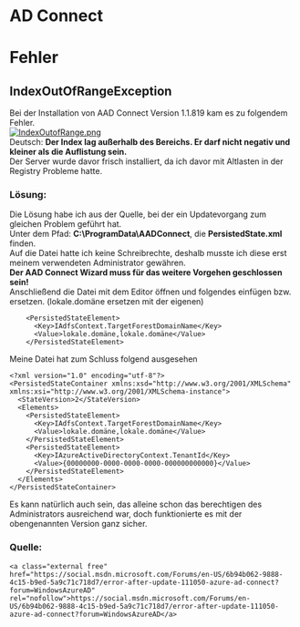 # AD Connect

# <span class="mw-headline" id="bkmrk-fehler-1">Fehler</span>

## <span class="mw-headline" id="bkmrk-indexoutofrangeexcep-1">IndexOutOfRangeException</span>

Bei der Installation von AAD Connect Version 1.1.819 kam es zu folgendem Fehler.  
[![IndexOutofRange.png](https://wiki.eidolf.de/images/thumb/d/d0/IndexOutofRange.png/700px-IndexOutofRange.png)](https://wiki.eidolf.de/index.php/Datei:IndexOutofRange.png)  
Deutsch: **Der Index lag außerhalb des Bereichs. Er darf nicht negativ und kleiner als die Auflistung sein.**  
Der Server wurde davor frisch installiert, da ich davor mit Altlasten in der Registry Probleme hatte.

### <span id="bkmrk-"></span><span class="mw-headline" id="bkmrk-l%C3%B6sung%3A-1">Lösung:</span>

Die Lösung habe ich aus der Quelle, bei der ein Updatevorgang zum gleichen Problem geführt hat.  
Unter dem Pfad: **C:\\ProgramData\\AADConnect**, die **PersistedState.xml** finden.  
Auf die Datei hatte ich keine Schreibrechte, deshalb musste ich diese erst meinem verwendeten Administrator gewähren.  
**Der AAD Connect Wizard muss für das weitere Vorgehen geschlossen sein!**  
Anschließend die Datei mit dem Editor öffnen und folgendes einfügen bzw. ersetzen. (lokale.domäne ersetzen mit der eigenen)

```
    <PersistedStateElement>
      <Key>IAdfsContext.TargetForestDomainName</Key>
      <Value>lokale.domäne,lokale.domäne</Value>
    </PersistedStateElement>
```

Meine Datei hat zum Schluss folgend ausgesehen

```
<?xml version="1.0" encoding="utf-8"?>
<PersistedStateContainer xmlns:xsd="http://www.w3.org/2001/XMLSchema" xmlns:xsi="http://www.w3.org/2001/XMLSchema-instance">
  <StateVersion>2</StateVersion>
  <Elements>
    <PersistedStateElement>
      <Key>IAdfsContext.TargetForestDomainName</Key>
      <Value>lokale.domäne,lokale.domäne</Value>
    </PersistedStateElement>
    <PersistedStateElement>
      <Key>IAzureActiveDirectoryContext.TenantId</Key>
      <Value>{00000000-0000-0000-0000-000000000000}</Value>
    </PersistedStateElement>
  </Elements>
</PersistedStateContainer>
```

Es kann natürlich auch sein, das alleine schon das berechtigen des Administrators ausreichend war, doch funktionierte es mit der obengenannten Version ganz sicher.

### <span class="mw-headline" id="bkmrk-quelle%3A-1">Quelle:</span>

```
<a class="external free" href="https://social.msdn.microsoft.com/Forums/en-US/6b94b062-9888-4c15-b9ed-5a9c71c718d7/error-after-update-111050-azure-ad-connect?forum=WindowsAzureAD" rel="nofollow">https://social.msdn.microsoft.com/Forums/en-US/6b94b062-9888-4c15-b9ed-5a9c71c718d7/error-after-update-111050-azure-ad-connect?forum=WindowsAzureAD</a>
```